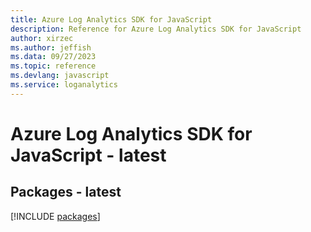 ```yaml
---
title: Azure Log Analytics SDK for JavaScript
description: Reference for Azure Log Analytics SDK for JavaScript
author: xirzec
ms.author: jeffish
ms.data: 09/27/2023
ms.topic: reference
ms.devlang: javascript
ms.service: loganalytics
---
```

# Azure Log Analytics SDK for JavaScript - latest
## Packages - latest
[!INCLUDE [packages](log-analytics-index.md)]